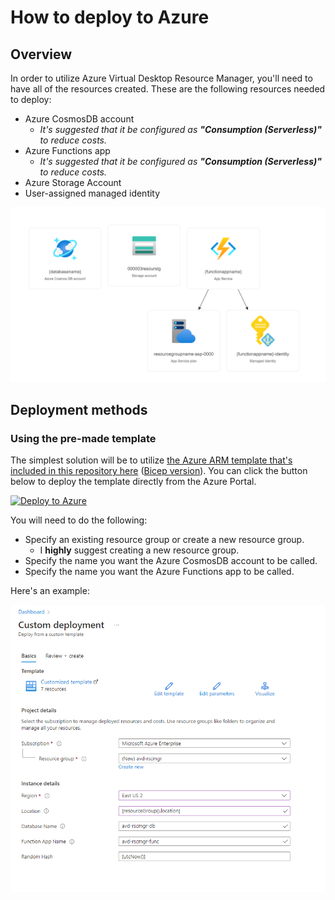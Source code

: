 # How to deploy to Azure

## Overview

In order to utilize Azure Virtual Desktop Resource Manager, you'll need to have all of the resources created. These are the following resources needed to deploy:

- Azure CosmosDB account
  - _It's suggested that it be configured as **"Consumption (Serverless)"** to reduce costs._
- Azure Functions app
  - _It's suggested that it be configured as **"Consumption (Serverless)"** to reduce costs._
- Azure Storage Account
- User-assigned managed identity

![A visualized sample of the resources.](../.github/repo-imgs/sample-resource-visualizer.png)

## Deployment methods

### Using the pre-made template

The simplest solution will be to utilize [the Azure ARM template that's included in this repository here](./deploy-avd-rscmgr.json) ([Bicep version](./deploy-avd-rscmgr.bicep)). You can click the button below to deploy the template directly from the Azure Portal.

[![Deploy to Azure](https://aka.ms/deploytoazurebutton)](https://portal.azure.com/#create/Microsoft.Template/uri/https%3A%2F%2Fraw.githubusercontent.com%2FSmalls1652%2FSmallsOnline.AVD.ResourceManager%2Fmain%2Fazure%2Fdeploy-avd-rscmgr.json)

You will need to do the following:

- Specify an existing resource group or create a new resource group.
  - I **highly** suggest creating a new resource group.
- Specify the name you want the Azure CosmosDB account to be called.
- Specify the name you want the Azure Functions app to be called.

Here's an example:

![Example of template parameters in the Azure portal.](../.github/repo-imgs/deploy-to-azure_template/deployment-parameters.png)
